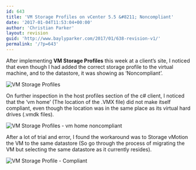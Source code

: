 ```yaml
---
id: 643
title: 'VM Storage Profiles on vCenter 5.5 &#8211; Noncompliant'
date: '2017-01-04T11:53:04+00:00'
author: 'Christian Parker'
layout: revision
guid: 'http://www.baylyparker.com/2017/01/638-revision-v1/'
permalink: '/?p=643'
---
```


After implementing **VM Storage Profiles** this week at a client’s site, I noticed that even though I had added the correct storage profile to the virtual machine, and to the datastore, it was showing as ‘Noncompliant’.

![VM Storage Profiles](https://i0.wp.com/www.baylyparker.com/wp-content/uploads/2017/01/VM-Storage-Profiles.png?resize=300%2C81 "VM Storage Profiles")

On further inspection in the host profiles section of the c# client, I noticed that the ‘vm home’ (The location of the .VMX file) did not make itself compliant, even though the location was in the same place as its virtual hard drives (.vmdk files).

![VM Storage Profiles - vm home noncompliant](https://i0.wp.com/www.baylyparker.com/wp-content/uploads/2017/01/Noncompliant.png?resize=300%2C96 "VM Storage Profiles - vm home noncompliant")

After a lot of trial and error, I found the workaround was to Storage vMotion the VM to the same datastore (So go through the process of migrating the VM but selecting the same datastore as it currently resides).

![VM Storage Profile - Compliant](https://i0.wp.com/www.baylyparker.com/wp-content/uploads/2017/01/Compliant.png?resize=300%2C83 "VM Storage Profile - Compliant")